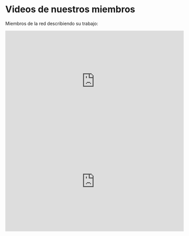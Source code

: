 
# Videos de nuestros miembros

Miembros de la red describiendo su trabajo:

<div class="video-container">
<iframe width="560" height="315" src="https://www.youtube.com/embed/IcRZqS87Zl0" title="YouTube video player" frameborder="0" allow="accelerometer; autoplay; clipboard-write; encrypted-media; gyroscope; picture-in-picture" allowfullscreen></iframe>
</div>

<div class="video-container">
<iframe width="560" height="315" src="https://www.youtube.com/embed/46eNbCI144c" title="YouTube video player" frameborder="0" allow="accelerometer; autoplay; clipboard-write; encrypted-media; gyroscope; picture-in-picture" allowfullscreen></iframe>
</div>
